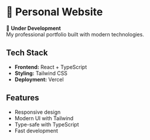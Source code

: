 # 💼 Personal Website

🚧 **Under Development**  
My professional portfolio built with modern technologies.

## Tech Stack
- **Frontend:** React + TypeScript
- **Styling:** Tailwind CSS
- **Deployment:** Vercel

## Features
- Responsive design
- Modern UI with Tailwind
- Type-safe with TypeScript
- Fast development
